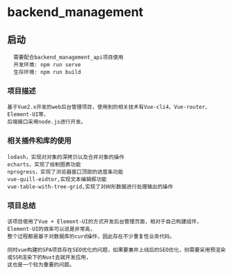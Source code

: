 # backend_management

## 启动
```
  需要配合backend_management_api项目使用
  开发环境: npm run serve
  生存环境: npm run build
```

### 项目描述
```
基于Vue2.x开发的web后台管理项目，使用到的相关技术有Vue-cli4、Vue-router、Element-UI等，
后端接口采用node.js进行开发。
```

### 相关插件和库的使用
```
lodash，实现对对象的深拷贝以及合并对象的操作
echarts，实现了绘制图表功能
nprogress，实现了浏览器窗口顶部的进度条功能
vue-quill-eidtor,实现文本编辑框功能
vue-table-with-tree-grid,实现了对树形数据进行处理输出的操作
```

### 项目总结
```
该项目使用了Vue + Element-UI的方式开发后台管理页面，相对于自己构建组件，Element-UI的效率可以说是非常高，
整个过程都是基于对数据库的curd操作，因此存在不少重复性业务代码。

同时vue构建的SPA项目存在SEO优化的问题，如果要兼并上线后的SEO优化，则需要采用预渲染或SSR渲染下的Nuxt去就开发应用，
这也是一个较为重要的问题。
```
